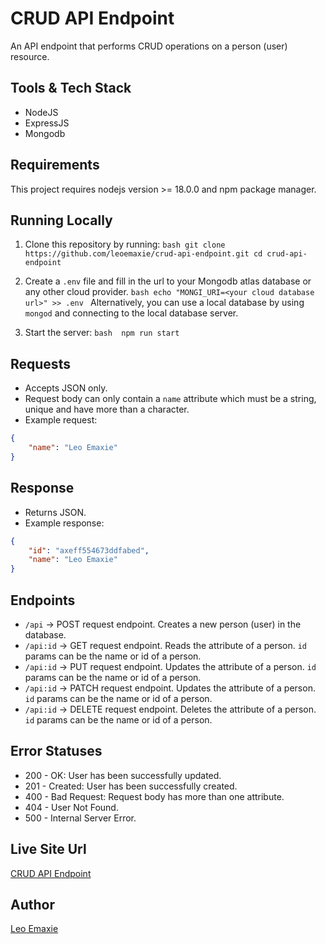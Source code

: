 # CRUD API Endpoint
An API endpoint that performs CRUD operations on a person (user) resource.

## Tools & Tech Stack
* NodeJS
* ExpressJS
* Mongodb

## Requirements
This project requires nodejs version >= 18.0.0 and npm package manager.

## Running Locally
1. Clone this repository by running:
		```bash
		git clone https://github.com/leoemaxie/crud-api-endpoint.git
		cd crud-api-endpoint
		```
2. Create a `.env` file and fill in the url to your Mongodb atlas database or any other cloud provider.
		```bash
		echo "MONGI_URI=<your cloud database url>" >> .env
		```
		Alternatively, you can use a local database by using `mongod` and connecting to the local database server.

3. Start the server:
		```bash 
		npm run start
		```

## Requests
- Accepts JSON only.
- Request body can only contain a `name` attribute which must be a string, unique and have more than a character.
- Example request:
```json
{
    "name": "Leo Emaxie"
}
```

## Response
- Returns JSON.
- Example response:
```json
{
    "id": "axeff554673ddfabed",
    "name": "Leo Emaxie"
}
```

## Endpoints
* `/api` -> POST request endpoint. Creates a new person (user) in the database.
* `/api:id` -> GET request endpoint. Reads the attribute of a person. `id` params can be the name or id of a person.
* `/api:id` -> PUT request endpoint. Updates the attribute of a person. `id` params can be the name or id of a person.
* `/api:id` -> PATCH request endpoint. Updates the attribute of a person. `id` params can be the name or id of a person.
* `/api:id` -> DELETE request endpoint. Deletes the attribute of a person. `id` params can be the name or id of a person.

## Error Statuses
* 200 - OK: User has been successfully updated.
* 201 - Created: User has been successfully created.
* 400 - Bad Request: Request body has more than one attribute.
* 404 - User Not Found.
* 500 - Internal Server Error.

## Live Site Url
[CRUD API Endpoint](https://crud-api-endpoint.onrender.com/api)

## Author
[Leo Emaxie](https://github/com/leoemaxie)
